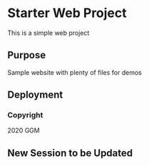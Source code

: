 # Starter Web Project

This is a simple web project

## Purpose

Sample website with plenty of files for demos

## Deployment

### Copyright
2020 GGM

## New Session to be Updated